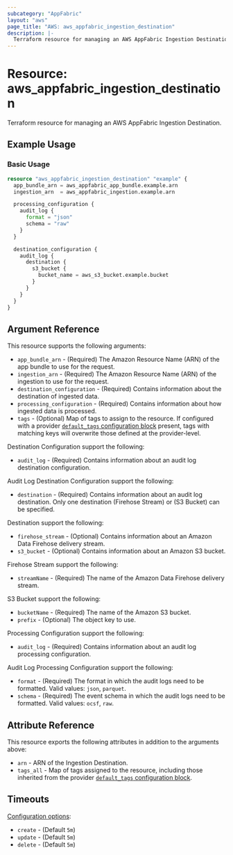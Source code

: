 ```yaml
---
subcategory: "AppFabric"
layout: "aws"
page_title: "AWS: aws_appfabric_ingestion_destination"
description: |-
  Terraform resource for managing an AWS AppFabric Ingestion Destination.
---
```


# Resource: aws_appfabric_ingestion_destination

Terraform resource for managing an AWS AppFabric Ingestion Destination.

## Example Usage

### Basic Usage

```terraform
resource "aws_appfabric_ingestion_destination" "example" {
  app_bundle_arn = aws_appfabric_app_bundle.example.arn
  ingestion_arn  = aws_appfabric_ingestion.example.arn

  processing_configuration {
    audit_log {
      format = "json"
      schema = "raw"
    }
  }

  destination_configuration {
    audit_log {
      destination {
        s3_bucket {
          bucket_name = aws_s3_bucket.example.bucket
        }
      }
    }
  }
}
```

## Argument Reference

This resource supports the following arguments:

* `app_bundle_arn` - (Required) The Amazon Resource Name (ARN) of the app bundle to use for the request.
* `ingestion_arn` - (Required) The Amazon Resource Name (ARN) of the ingestion to use for the request.
* `destination_configuration` - (Required) Contains information about the destination of ingested data.
* `processing_configuration` - (Required) Contains information about how ingested data is processed.
* `tags` - (Optional) Map of tags to assign to the resource. If configured with a provider [`default_tags` configuration block](https://registry.terraform.io/providers/hashicorp/aws/latest/docs#default_tags-configuration-block) present, tags with matching keys will overwrite those defined at the provider-level.

Destination Configuration support the following:

* `audit_log` - (Required) Contains information about an audit log destination configuration.

Audit Log Destination Configuration support the following:

* `destination` - (Required) Contains information about an audit log destination. Only one destination (Firehose Stream) or (S3 Bucket) can be specified.

Destination support the following:

* `firehose_stream` - (Optional) Contains information about an Amazon Data Firehose delivery stream.
* `s3_bucket` - (Optional) Contains information about an Amazon S3 bucket.

Firehose Stream support the following:

* `streamName` - (Required) The name of the Amazon Data Firehose delivery stream.

S3 Bucket support the following:

* `bucketName` - (Required) The name of the Amazon S3 bucket.
* `prefix` - (Optional) The object key to use.

Processing Configuration support the following:

* `audit_log` - (Required) Contains information about an audit log processing configuration.

Audit Log Processing Configuration support the following:

* `format` - (Required) The format in which the audit logs need to be formatted. Valid values: `json`, `parquet`.
* `schema` - (Required) The event schema in which the audit logs need to be formatted. Valid values: `ocsf`, `raw`.

## Attribute Reference

This resource exports the following attributes in addition to the arguments above:

* `arn` - ARN of the Ingestion Destination.
* `tags_all` - Map of tags assigned to the resource, including those inherited from the provider [`default_tags` configuration block](https://registry.terraform.io/providers/hashicorp/aws/latest/docs#default_tags-configuration-block).

## Timeouts

[Configuration options](https://developer.hashicorp.com/terraform/language/resources/syntax#operation-timeouts):

* `create` - (Default `5m`)
* `update` - (Default `5m`)
* `delete` - (Default `5m`)
